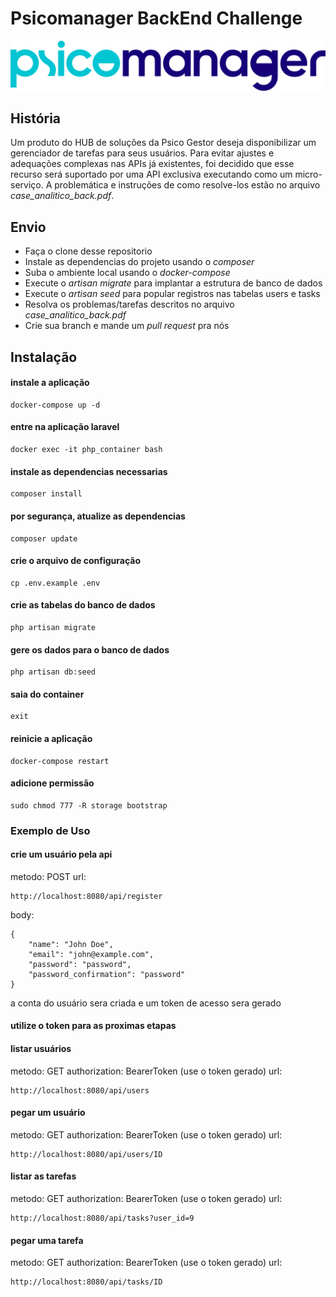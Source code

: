 # Psicomanager BackEnd Challenge

![Psicomanager](/logo_psicomanager.png)

## História

Um produto do HUB de soluções da Psico Gestor deseja disponibilizar um gerenciador de tarefas para seus usuários. Para evitar ajustes e adequações complexas nas APIs já existentes, foi decidido que esse recurso será suportado por uma API exclusiva executando como um micro-serviço.
A problemática e instruções de como resolve-los estão no arquivo *case_analitico_back.pdf*.

## Envio

-  Faça o clone desse repositorio
-  Instale as dependencias do projeto usando o *composer*
-  Suba o ambiente local usando o *docker-compose*
-  Execute o *artisan migrate* para implantar a estrutura de banco de dados
-  Execute o *artisan seed* para popular registros nas tabelas users e tasks
-  Resolva os problemas/tarefas descritos no arquivo *case_analitico_back.pdf*
-  Crie sua branch e mande um *pull request* pra nós

## Instalação

#### instale a aplicação

```
docker-compose up -d
```

#### entre na aplicação laravel

```
docker exec -it php_container bash
```

#### instale as dependencias necessarias

```
composer install
```

#### por segurança, atualize as dependencias

```
composer update
```

#### crie o arquivo de configuração

```
cp .env.example .env
```

#### crie as tabelas do banco de dados

```
php artisan migrate
```

#### gere os dados para o banco de dados

```
php artisan db:seed
```

#### saia do container

```
exit
```

#### reinicie a aplicação

```
docker-compose restart
```

#### adicione permissão

```
sudo chmod 777 -R storage bootstrap
```

### Exemplo de Uso

#### crie um usuário pela api

metodo: POST
url:
```
http://localhost:8080/api/register
```
body:
```
{
    "name": "John Doe",
    "email": "john@example.com",
    "password": "password",
    "password_confirmation": "password"
}
```

a conta do usuário sera criada
e um token de acesso sera gerado

#### utilize o token para as proximas etapas

#### listar usuários

metodo: GET
authorization: BearerToken (use o token gerado)
url:
```
http://localhost:8080/api/users
```

#### pegar um usuário

metodo: GET
authorization: BearerToken (use o token gerado)
url:
```
http://localhost:8080/api/users/ID
```

#### listar as tarefas

metodo: GET
authorization: BearerToken (use o token gerado)
url:
```
http://localhost:8080/api/tasks?user_id=9
```

#### pegar uma tarefa

metodo: GET
authorization: BearerToken (use o token gerado)
url:
```
http://localhost:8080/api/tasks/ID
```
